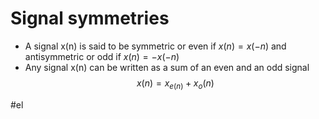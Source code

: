 # Signal symmetries
- A signal x(n) is said to be symmetric or even if $x(n) = x(-n)$
  and antisymmetric or odd if $x(n) = -x(-n)$
- Any signal x(n) can be written as a sum of an even and an odd signal $$x(n) = x_{e(n)}+ x_o(n)$$

#el
